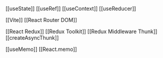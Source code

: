 [[useState]]
[[useRef]]
[[useContext]]
[[useReducer]]

[[Vite]]
[[React Router DOM]]

[[React Redux]]
[[Redux Toolkit]]
[[Redux Middleware Thunk]]
[[createAsyncThunk]]

[[useMemo]]
[[React.memo]]